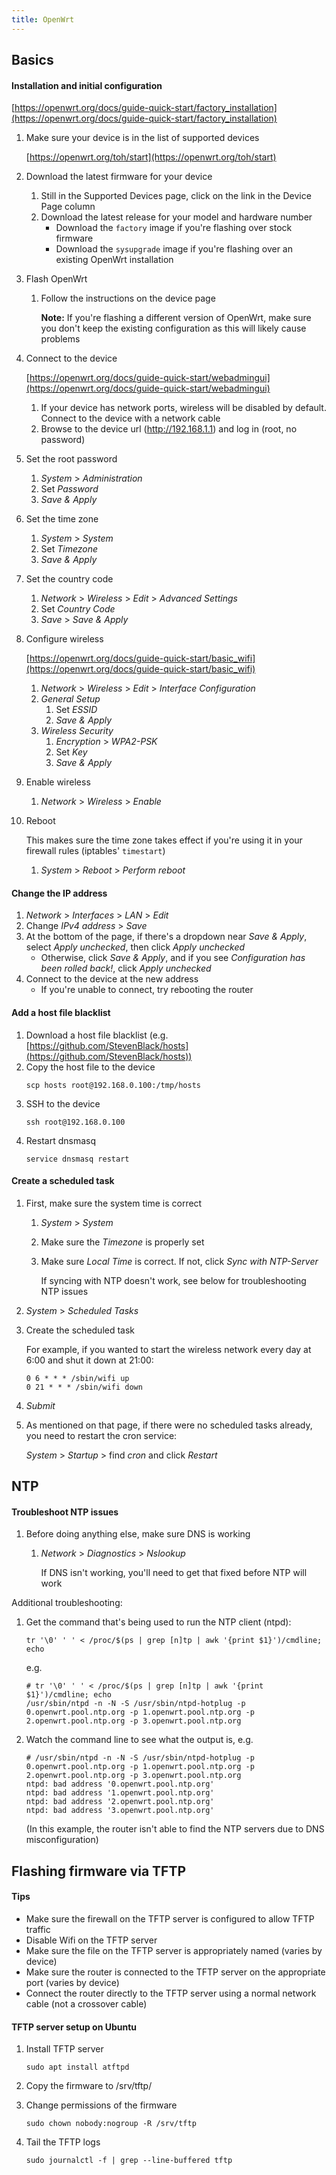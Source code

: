 ```yaml
---
title: OpenWrt
---
```


## Basics

#### Installation and initial configuration

[https://openwrt.org/docs/guide-quick-start/factory_installation](https://openwrt.org/docs/guide-quick-start/factory_installation)

1. Make sure your device is in the list of supported devices

   [https://openwrt.org/toh/start](https://openwrt.org/toh/start)

1. Download the latest firmware for your device

   1. Still in the Supported Devices page, click on the link in the Device Page column
   1. Download the latest release for your model and hardware number
      - Download the `factory` image if you're flashing over stock firmware
      - Download the `sysupgrade` image if you're flashing over an existing OpenWrt installation

1. Flash OpenWrt

   1. Follow the instructions on the device page

      **Note:** If you're flashing a different version of OpenWrt, make sure you don't keep the existing configuration as this will likely cause problems

1. Connect to the device

   [https://openwrt.org/docs/guide-quick-start/webadmingui](https://openwrt.org/docs/guide-quick-start/webadmingui)

   1. If your device has network ports, wireless will be disabled by default. Connect to the device with a network cable
   1. Browse to the device url (http://192.168.1.1) and log in (root, no password)

1. Set the root password

   1. _System_ > _Administration_
   1. Set _Password_
   1. _Save & Apply_

1. Set the time zone

   1. _System_ > _System_
   1. Set _Timezone_
   1. _Save & Apply_

1. Set the country code

   1. _Network_ > _Wireless_ > _Edit_ > _Advanced Settings_
   1. Set _Country Code_
   1. _Save_ > _Save & Apply_

1. Configure wireless

   [https://openwrt.org/docs/guide-quick-start/basic_wifi](https://openwrt.org/docs/guide-quick-start/basic_wifi)

   1. _Network_ > _Wireless_ > _Edit_ > _Interface Configuration_
   1. _General Setup_
      1. Set _ESSID_
      1. _Save & Apply_
   1. _Wireless Security_
      1. _Encryption_ > _WPA2-PSK_
      1. Set _Key_
      1. _Save & Apply_

1. Enable wireless

   1. _Network_ > _Wireless_ > _Enable_

1. Reboot

   This makes sure the time zone takes effect if you're using it in your firewall rules (iptables' `timestart`)

   1. _System_ > _Reboot_ > _Perform reboot_

#### Change the IP address

1. _Network_ > _Interfaces_ > _LAN_ > _Edit_
1. Change _IPv4 address_ > _Save_
1. At the bottom of the page, if there's a dropdown near _Save & Apply_, select _Apply unchecked_, then click _Apply unchecked_
   - Otherwise, click _Save & Apply_, and if you see _Configuration has been rolled back!_, click _Apply unchecked_
1. Connect to the device at the new address
   - If you're unable to connect, try rebooting the router

#### Add a host file blacklist

1. Download a host file blacklist (e.g. [https://github.com/StevenBlack/hosts](https://github.com/StevenBlack/hosts))
1. Copy the host file to the device
   ```
   scp hosts root@192.168.0.100:/tmp/hosts
   ```
1. SSH to the device
   ```
   ssh root@192.168.0.100
   ```
1. Restart dnsmasq
   ```
   service dnsmasq restart
   ```

#### Create a scheduled task

1. First, make sure the system time is correct

   1. _System_ > _System_

   1. Make sure the _Timezone_ is properly set

   1. Make sure _Local Time_ is correct. If not, click _Sync with NTP-Server_

      If syncing with NTP doesn't work, see below for troubleshooting NTP issues

1. _System_ > _Scheduled Tasks_

1. Create the scheduled task

   For example, if you wanted to start the wireless network every day at 6:00 and shut it down at 21:00:

   ```
   0 6 * * * /sbin/wifi up
   0 21 * * * /sbin/wifi down
   ```

1. _Submit_

1. As mentioned on that page, if there were no scheduled tasks already, you need to restart the cron service:

   _System_ > _Startup_ > find _cron_ and click _Restart_

## NTP

#### Troubleshoot NTP issues

1. Before doing anything else, make sure DNS is working

   1. _Network_ > _Diagnostics_ > _Nslookup_

      If DNS isn't working, you'll need to get that fixed before NTP will work

Additional troubleshooting:

1. Get the command that's being used to run the NTP client (ntpd):

   ```
   tr '\0' ' ' < /proc/$(ps | grep [n]tp | awk '{print $1}')/cmdline; echo
   ```

   e.g.

   ```
   # tr '\0' ' ' < /proc/$(ps | grep [n]tp | awk '{print $1}')/cmdline; echo
   /usr/sbin/ntpd -n -N -S /usr/sbin/ntpd-hotplug -p 0.openwrt.pool.ntp.org -p 1.openwrt.pool.ntp.org -p 2.openwrt.pool.ntp.org -p 3.openwrt.pool.ntp.org
   ```

1. Watch the command line to see what the output is, e.g.

   ```
   # /usr/sbin/ntpd -n -N -S /usr/sbin/ntpd-hotplug -p 0.openwrt.pool.ntp.org -p 1.openwrt.pool.ntp.org -p 2.openwrt.pool.ntp.org -p 3.openwrt.pool.ntp.org
   ntpd: bad address '0.openwrt.pool.ntp.org'
   ntpd: bad address '1.openwrt.pool.ntp.org'
   ntpd: bad address '2.openwrt.pool.ntp.org'
   ntpd: bad address '3.openwrt.pool.ntp.org'
   ```

   (In this example, the router isn't able to find the NTP servers due to DNS misconfiguration)

## Flashing firmware via TFTP

#### Tips

- Make sure the firewall on the TFTP server is configured to allow TFTP traffic
- Disable Wifi on the TFTP server
- Make sure the file on the TFTP server is appropriately named (varies by device)
- Make sure the router is connected to the TFTP server on the appropriate port (varies by device)
- Connect the router directly to the TFTP server using a normal network cable (not a crossover cable)

#### TFTP server setup on Ubuntu

1. Install TFTP server

   ```
   sudo apt install atftpd
   ```

1. Copy the firmware to /srv/tftp/

1. Change permissions of the firmware

   ```
   sudo chown nobody:nogroup -R /srv/tftp
   ```

1. Tail the TFTP logs

   ```
   sudo journalctl -f | grep --line-buffered tftp
   ```
